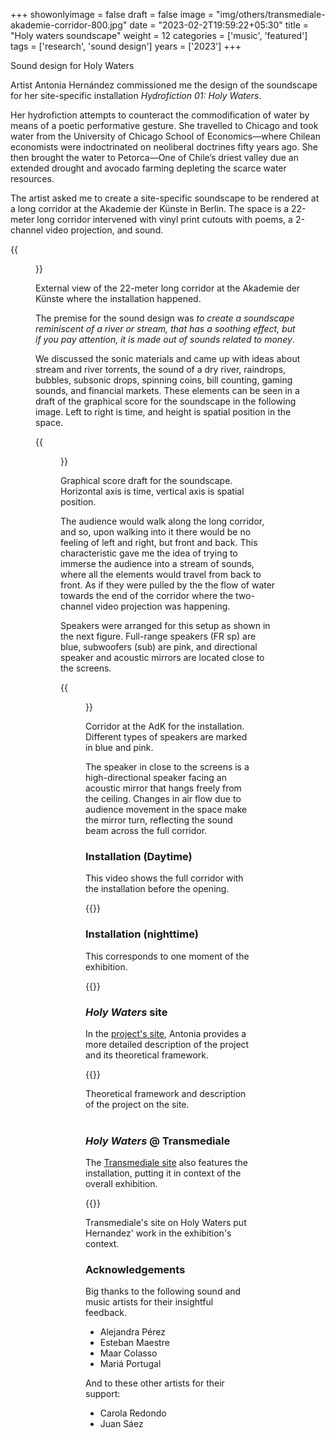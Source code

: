 +++
showonlyimage = false
draft = false
image = "img/others/transmediale-akademie-corridor-800.jpg"
date = "2023-02-2T19:59:22+05:30"
title = "Holy waters soundscape"
weight = 12
categories = ['music', 'featured']
tags = ['research', 'sound design']
years = ['2023']
+++

Sound design for Holy Waters

<!--more-->

Artist Antonia Hernández commissioned me the design of the soundscape for her site-specific installation _Hydrofiction 01: Holy Waters_.

Her hydrofiction attempts to counteract the commodification of water by means of a poetic performative gesture. She travelled to Chicago and took water from the University of Chicago School of Economics—where Chilean economists were indoctrinated on neoliberal doctrines fifty years ago. She then brought the water to Petorca—One of Chile’s driest valley due an extended drought and avocado farming depleting the scarce water resources.

The artist asked me to create a site-specific soundscape to be rendered at a long corridor at the Akademie der Künste in Berlin. The space is a 22-meter long corridor intervened with vinyl print cutouts with poems, a 2-channel video projection, and sound. 

{{<figure src="/img/others/transmediale-akademie-corridor-800.jpg" alt="Corridor at the Akademie der Künste where the installation happened.">}}
<div class="text-caption">External view of the 22-meter long corridor at the Akademie der Künste where the installation happened. </div>


The premise for the sound design was _to create a soundscape reminiscent of a river or stream, that has a soothing effect, but if you pay attention, it is made out of sounds related to money_.

We discussed the sonic materials and came up with ideas about stream and river torrents, the sound of a dry river, raindrops, bubbles, subsonic drops, spinning coins, bill counting, gaming sounds, and financial markets. These elements can be seen in a draft of the graphical score for the soundscape in the following image. Left to right is time, and height is spatial position in the space.



{{<figure src="/img/others/transmediale-score-800.jpg" alt="Draft graphical score for the soundscape.">}}
<div class="text-caption">Graphical score draft for the soundscape. Horizontal axis is time, vertical axis is spatial position.</div>

The audience would walk along the long corridor, and so, upon walking into it there would be no feeling of left and right, but front and back. This characteristic gave me the idea of trying to immerse the audience into a stream of sounds, where all the elements would travel from back to front. As if they were pulled by the the flow of water towards the end of the corridor where the two-channel video projection was happening. 

Speakers were arranged for this setup as shown in the next figure. Full-range speakers (FR sp) are blue, subwoofers (sub) are pink, and directional speaker and acoustic mirrors are located close to the screens. 


{{<figure src="/img/others/adk-corridor-no-alpha-800.jpg" alt="Corridor at the AdK for the installation.">}}
<div class="text-caption">Corridor at the AdK for the installation. Different types of speakers are marked in blue and pink.</div>

The speaker in close to the screens is a high-directional speaker facing an acoustic mirror that hangs freely from the ceiling. Changes in air flow due to audience movement in the space make the mirror turn, reflecting the sound beam across the full corridor. 


### Installation (Daytime)

This video shows the full corridor with the installation before the opening.

{{<youtube id="KOiprWpzKVI">}}
<br>


### Installation (nighttime)
This corresponds to one moment of the exhibition.

{{<youtube id="KXJ2DcrQlsw">}}
<br>



### _Holy Waters_ site

In the [project's site](https://www.antoniahernandez.com/artwork/work/towards-a-water-cybernetics/), Antonia provides a more detailed description of the project and its theoretical framework.

{{<website src="https://www.antoniahernandez.com/artwork/work/towards-a-water-cybernetics/">}}
<div class="text-caption">Theoretical framework and description of the project on the site. </div>
<br>

### _Holy Waters_ @ Transmediale

The [Transmediale site](https://2023.transmediale.de/en/artwork/water-cybernetics-hydrofiction-01-holy-waters) also features the installation, putting it in context of the overall exhibition.

{{<website src="https://2023.transmediale.de/en/artwork/water-cybernetics-hydrofiction-01-holy-waters">}}
<div class="text-caption">Transmediale's site on Holy Waters put Hernandez' work in the exhibition's context. </div>

### Acknowledgements

Big thanks to the following sound and music artists for their insightful feedback.

- Alejandra Pérez
- Esteban Maestre
- Maar Colasso
- Mariá Portugal

And to these other artists for their support:
- Carola Redondo
- Juan Sáez
